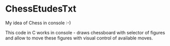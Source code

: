 # ChessEtudesTxt
My idea of Chess in console :-)

This code in C works in console - draws chessboard with selector of figures 
and allow to move these figures with visual control of available moves. 
